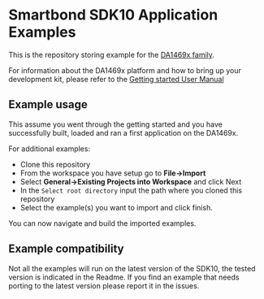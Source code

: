 # Smartbond SDK10 Application Examples

This is the repository storing example for the [DA1469x family](https://www.dialog-semiconductor.com/products/bluetooth-low-energy/da1469x).

For information about the DA1469x platform and how to bring up your development kit, please refer to the [Getting started User Manual](http://lpccs-docs.dialog-semiconductor.com/um-b-090-da1469x_getting_started/index.html)

## Example usage

This assume you went through the getting started and you have successfully built, loaded and ran a first application on the DA1469x.

For additional examples:

- Clone this repository
- From the workspace you have setup go to **File->Import**
- Select **General->Existing Projects into Workspace** and click Next
- In the `Select root directory` input the path where you cloned this repository
- Select the example(s) you want to import and click finish.

You can now navigate and build the imported examples.

## Example compatibility

Not all the examples will run on the latest version of the SDK10, the tested version is indicated in the Readme. If you find an example that needs porting to the latest version please report it in the issues.
